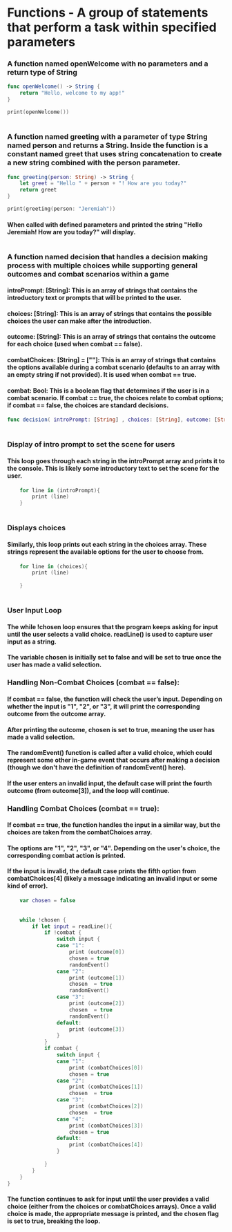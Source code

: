 # Functions - A group of statements that perform a task within specified parameters
### A function named openWelcome with no parameters and a return type of String
```Swift
func openWelcome() -> String {
    return "Hello, welcome to my app!"
}

print(openWelcome())
```
#
### A function named greeting with a parameter of type String named person and returns a String. Inside the function is a constant named greet that uses string concatenation to create a new string combined with the person parameter.
```Swift
func greeting(person: String) -> String {
    let greet = "Hello " + person + "! How are you today?"
    return greet
}

print(greeting(person: "Jeremiah"))
```
#### When called with defined parameters and printed the string "Hello Jeremiah! How are you today?" will display.
#
### A function named decision that handles a decision making process with multiple choices while supporting general outcomes and combat scenarios within a game

#### introPrompt: [String]: This is an array of strings that contains the introductory text or prompts that will be printed to the user.
#### choices: [String]: This is an array of strings that contains the possible choices the user can make after the introduction.
#### outcome: [String]: This is an array of strings that contains the outcome for each choice (used when combat == false).
#### combatChoices: [String] = [""]: This is an array of strings that contains the options available during a combat scenario (defaults to an array with an empty string if not provided). It is used when combat == true.
#### combat: Bool: This is a boolean flag that determines if the user is in a combat scenario. If combat == true, the choices relate to combat options; if combat == false, the choices are standard decisions.
```Swift
func decision( introPrompt: [String] , choices: [String], outcome: [String], combatChoices: [String] = [""], combat: Bool ){
```
#
### Display of intro prompt to set the scene for users
#### This loop goes through each string in the introPrompt array and prints it to the console. This is likely some introductory text to set the scene for the user.
```Swift
    for line in (introPrompt){
        print (line)
    }
```
#
### Displays choices
#### Similarly, this loop prints out each string in the choices array. These strings represent the available options for the user to choose from.
```Swift
    for line in (choices){
        print (line)
    
    }
```
#
### User Input Loop
#### The while !chosen loop ensures that the program keeps asking for input until the user selects a valid choice. readLine() is used to capture user input as a string.
#### The variable chosen is initially set to false and will be set to true once the user has made a valid selection.
### Handling Non-Combat Choices (combat == false):
#### If combat == false, the function will check the user’s input. Depending on whether the input is "1", "2", or "3", it will print the corresponding outcome from the outcome array.
#### After printing the outcome, chosen is set to true, meaning the user has made a valid selection.
#### The randomEvent() function is called after a valid choice, which could represent some other in-game event that occurs after making a decision (though we don't have the definition of randomEvent() here).
#### If the user enters an invalid input, the default case will print the fourth outcome (from outcome[3]), and the loop will continue.
### Handling Combat Choices (combat == true):
#### If combat == true, the function handles the input in a similar way, but the choices are taken from the combatChoices array.
#### The options are "1", "2", "3", or "4". Depending on the user's choice, the corresponding combat action is printed.
#### If the input is invalid, the default case prints the fifth option from combatChoices[4] (likely a message indicating an invalid input or some kind of error).
```Swift
    var chosen = false
    
    
    while !chosen {
        if let input = readLine(){
            if !combat {
                switch input {
                case "1":
                    print (outcome[0])
                    chosen = true
                    randomEvent()
                case "2":
                    print (outcome[1])
                    chosen  = true
                    randomEvent()
                case "3":
                    print (outcome[2])
                    chosen  = true
                    randomEvent()
                default:
                    print (outcome[3])
                }
            }
            if combat {
                switch input {
                case "1":
                    print (combatChoices[0])
                    chosen = true
                case "2":
                    print (combatChoices[1])
                    chosen  = true
                case "3":
                    print (combatChoices[2])
                    chosen  = true
                case "4":
                    print (combatChoices[3])
                    chosen = true
                default:
                    print (combatChoices[4])
                }
                
            }
        }
    }
}
```
#### The function continues to ask for input until the user provides a valid choice (either from the choices or combatChoices arrays). Once a valid choice is made, the appropriate message is printed, and the chosen flag is set to true, breaking the loop.
#
